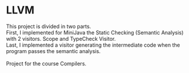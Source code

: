 # LLVM
This project is divided in two parts.<br>
First, I implemented for MiniJava the Static Checking (Semantic Analysis) with 2 visitors. Scope and TypeCheck Visitor.<br>
Last, I implemented a visitor generating the intermediate code when the program passes the semantic analysis.<br>
<br>
Project for the course Compilers.
